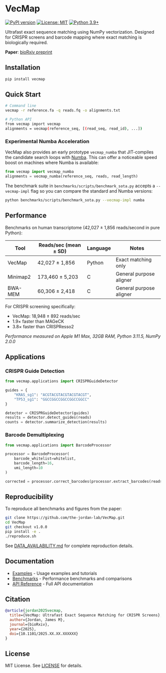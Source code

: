 # VecMap

[![PyPI version](https://badge.fury.io/py/vecmap.svg)](https://badge.fury.io/py/vecmap)
[![License: MIT](https://img.shields.io/badge/License-MIT-yellow.svg)](https://opensource.org/licenses/MIT)
[![Python 3.9+](https://img.shields.io/badge/python-3.9+-blue.svg)](https://www.python.org/downloads/)

Ultrafast exact sequence matching using NumPy vectorization. Designed for CRISPR screens and barcode mapping where exact matching is biologically required.

**Paper**: [bioRxiv preprint](https://doi.org/10.1101/2025.XX.XX.XXXXXX)

## Installation

```bash
pip install vecmap
```

## Quick Start

```bash
# Command line
vecmap -r reference.fa -q reads.fq -o alignments.txt

# Python API
from vecmap import vecmap
alignments = vecmap(reference_seq, [(read_seq, read_id), ...])
```

### Experimental Numba Acceleration

VecMap also provides an early prototype `vecmap_numba` that JIT-compiles the
candidate search loops with [Numba](https://numba.pydata.org/). This can offer
a noticeable speed boost on machines where Numba is available:

```python
from vecmap import vecmap_numba
alignments = vecmap_numba(reference_seq, reads, read_length)
```

The benchmark suite in `benchmarks/scripts/benchmark_sota.py` accepts a
`--vecmap-impl` flag so you can compare the standard and Numba versions:

```bash
python benchmarks/scripts/benchmark_sota.py --vecmap-impl numba
```

## Performance

Benchmarks on human transcriptome (42,027 ± 1,856 reads/second in pure Python):

| Tool | Reads/sec (mean ± SD) | Language | Notes |
|------|----------------------|----------|-------|
| VecMap | 42,027 ± 1,856 | Python | Exact matching only |
| Minimap2 | 173,460 ± 5,203 | C | General purpose aligner |
| BWA-MEM | 60,306 ± 2,418 | C | General purpose aligner |

For CRISPR screening specifically:
- VecMap: 18,948 ± 892 reads/sec
- 1.9× faster than MAGeCK
- 3.8× faster than CRISPResso2

*Performance measured on Apple M1 Max, 32GB RAM, Python 3.11.5, NumPy 2.0.0*

## Applications

### CRISPR Guide Detection

```python
from vecmap.applications import CRISPRGuideDetector

guides = {
    "KRAS_sg1": "ACGTACGTACGTACGTACGT",
    "TP53_sg1": "GGCCGGCCGGCCGGCCGGCC"
}

detector = CRISPRGuideDetector(guides)
results = detector.detect_guides(reads)
counts = detector.summarize_detection(results)
```

### Barcode Demultiplexing

```python
from vecmap.applications import BarcodeProcessor

processor = BarcodeProcessor(
    barcode_whitelist=whitelist,
    barcode_length=16,
    umi_length=10
)

corrected = processor.correct_barcodes(processor.extract_barcodes(reads))
```

## Reproducibility

To reproduce all benchmarks and figures from the paper:

```bash
git clone https://github.com/the-jordan-lab/VecMap.git
cd VecMap
git checkout v1.0.0
pip install -e .
./reproduce.sh
```

See [DATA_AVAILABILITY.md](DATA_AVAILABILITY.md) for complete reproduction details.

## Documentation

- [Examples](examples/) - Usage examples and tutorials
- [Benchmarks](benchmarks/) - Performance benchmarks and comparisons
- [API Reference](https://vecmap.readthedocs.io) - Full API documentation

## Citation

```bibtex
@article{jordan2025vecmap,
  title={VecMap: Ultrafast Exact Sequence Matching for CRISPR Screens},
  author={Jordan, James M},
  journal={bioRxiv},
  year={2025},
  doi={10.1101/2025.XX.XX.XXXXXX}
}
```

## License

MIT License. See [LICENSE](LICENSE) for details.
